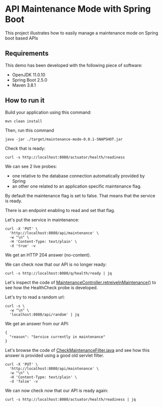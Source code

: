# API Maintenance Mode with Spring Boot
This project illustrates how to easily manage a maintenance mode on Spring boot based APIs 

## Requirements

This demo has been developed with the following piece of software:

* OpenJDK 11.0.10
* Spring Boot 2.5.0
* Maven 3.8.1


## How to run it

Build your application using this command:

```shell
mvn clean install
```

Then, run this command

```shell
java -jar ./target/maintenance-mode-0.0.1-SNAPSHOT.jar
```

Check that  is ready:
```shell
curl -s http://localhost:8080/actuator/health/readiness 
```

We can see 2 live probes:

* one relative to the database connection automatically provided by Spring
* an other one related to an application specific maintenance flag.

By default the maintenance flag is set to false. That means that the service is ready.

There is an endpoint enabling to read and set that flag.

Let's put the service in maintenance:

```shell
curl -X 'PUT' \
  'http://localhost:8080/api/maintenance' \
  -w "\n" \
  -H 'Content-Type: text/plain' \
  -d 'true' -v
```
We get an HTTP 204 answer (no-content).

We can check now that our API is no longer ready:
```shell
curl -s http://localhost:8080/q/health/ready | jq
```

Let's inspect the code of [MaintenanceController.retreiveInMaintenance()](src/main/java/info/touret/spring/maintenancemode/controller/MaintenanceController.java) to see how the HealthCheck probe is developed.

Let's try to read a random url:

```shell
curl -s \
  -w "\n" \
  'localhost:8080/api/random' | jq
```
We get an answer from our API:

```shell
{
  "reason": "Service currently in maintenance"
}
```

Let's browse the code of [CheckMaintenanceFilter.java](src/main/java/info/touret/spring/maintenancemode/filter/CheckMaintenanceFilter.java) and see how this answer is provided using a good old servlet filter.


```shell
curl -X 'PUT' \
  'http://localhost:8080/api/maintenance' \
  -w "\n" \
  -H 'Content-Type: text/plain' \
  -d 'false' -v
```

We can now check now that our API is ready again:
```shell
curl -s http://localhost:8080/actuator/health/readiness | jq
```

